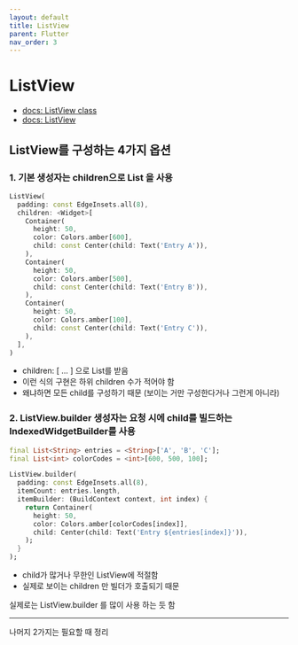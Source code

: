 ```yaml
---
layout: default
title: ListView
parent: Flutter
nav_order: 3
---
```


# ListView

- [docs: ListView class](https://api.flutter.dev/flutter/widgets/ListView-class.html)
- [docs: ListView](https://docs.flutter.dev/development/ui/layout#listview)

## ListView를 구성하는 4가지 옵션

### 1. 기본 생성자는 children으로 List<Widget> 을 사용

```dart
ListView(
  padding: const EdgeInsets.all(8),
  children: <Widget>[
    Container(
      height: 50,
      color: Colors.amber[600],
      child: const Center(child: Text('Entry A')),
    ),
    Container(
      height: 50,
      color: Colors.amber[500],
      child: const Center(child: Text('Entry B')),
    ),
    Container(
      height: 50,
      color: Colors.amber[100],
      child: const Center(child: Text('Entry C')),
    ),
  ],
)
```

- children: <Widget>[ ... ] 으로 List를 받음
- 이런 식의 구현은 하위 children 수가 적어야 함
- 왜냐하면 모든 child를 구성하기 때문 (보이는 거만 구성한다거나 그런게 아니라)

### 2. ListView.builder 생성자는 요청 시에 child를 빌드하는 IndexedWidgetBuilder를 사용

```dart
final List<String> entries = <String>['A', 'B', 'C'];
final List<int> colorCodes = <int>[600, 500, 100];

ListView.builder(
  padding: const EdgeInsets.all(8),
  itemCount: entries.length,
  itemBuilder: (BuildContext context, int index) {
    return Container(
      height: 50,
      color: Colors.amber[colorCodes[index]],
      child: Center(child: Text('Entry ${entries[index]}')),
    );
  }
);
```

- child가 많거나 무한인 ListView에 적절함
- 실제로 보이는 children 만 빌더가 호출되기 때문

실제로는 ListView.builder 를 많이 사용 하는 듯 함

---

나머지 2가지는 필요할 때 정리

